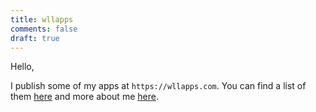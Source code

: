 ```yaml
---
title: wllapps
comments: false
draft: true
---
```


Hello,

I publish some of my apps at `https://wllapps.com`. You can find a list of them [here](/tags/myapps) and more about me [here](/about). 




	






